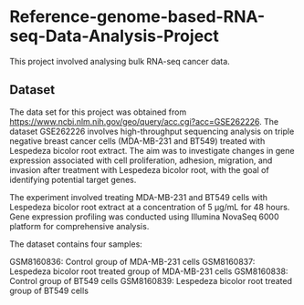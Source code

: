 # Reference-genome-based-RNA-seq-Data-Analysis-Project
This project involved analysing bulk RNA-seq cancer data.

## Dataset
The data set for this project was obtained from https://www.ncbi.nlm.nih.gov/geo/query/acc.cgi?acc=GSE262226.
The dataset GSE262226 involves high-throughput sequencing analysis on triple negative breast cancer cells (MDA-MB-231 and BT549) treated with Lespedeza bicolor root extract. The aim was to investigate changes in gene expression associated with cell proliferation, adhesion, migration, and invasion after treatment with Lespedeza bicolor root, with the goal of identifying potential target genes.

The experiment involved treating MDA-MB-231 and BT549 cells with Lespedeza bicolor root extract at a concentration of 5 µg/mL for 48 hours. Gene expression profiling was conducted using Illumina NovaSeq 6000 platform for comprehensive analysis.

The dataset contains four samples:

GSM8160836: Control group of MDA-MB-231 cells
GSM8160837: Lespedeza bicolor root treated group of MDA-MB-231 cells
GSM8160838: Control group of BT549 cells
GSM8160839: Lespedeza bicolor root treated group of BT549 cells
